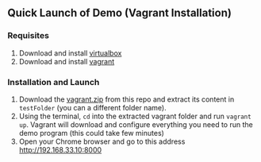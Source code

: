 ## Quick Launch of Demo (Vagrant Installation)

### Requisites

1. Download and install [virtualbox](https://www.virtualbox.org/) 
2. Download and install [vagrant](https://www.vagrantup.com/)

### Installation and Launch

1. Download the [vagrant.zip](vagrant.zip) from this repo and extract its content in `testFolder` (you can a different folder name). 
2. Using the terminal, `cd` into the extracted vagrant folder and run `vagrant up`. Vagrant will download and configure everything you need to run the demo program (this could take few minutes) 
3. Open your Chrome browser and go to this address http://192.168.33.10:8000
